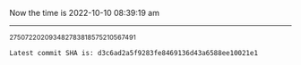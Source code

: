 Now the time is 2022-10-10 08:39:19 am

---

<small>275072202093482783818575210567491</small>

```txt
Latest commit SHA is: d3c6ad2a5f9283fe8469136d43a6588ee10021e1
```
